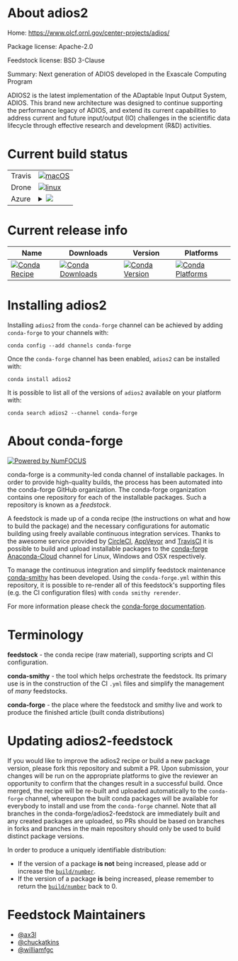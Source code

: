 About adios2
============

Home: https://www.olcf.ornl.gov/center-projects/adios/

Package license: Apache-2.0

Feedstock license: BSD 3-Clause

Summary: Next generation of ADIOS developed in the Exascale Computing Program

ADIOS2 is the latest implementation of the ADaptable Input Output System,
ADIOS. This brand new architecture was designed to continue supporting the
performance legacy of ADIOS, and extend its current capabilities to address
current and future input/output (IO) challenges in the scientific data
lifecycle through effective research and development (R&D) activities.


Current build status
====================


<table><tr>
    <td>Travis</td>
    <td>
      <a href="https://travis-ci.com/conda-forge/adios2-feedstock">
        <img alt="macOS" src="https://img.shields.io/travis/com/conda-forge/adios2-feedstock/master.svg?label=macOS">
      </a>
    </td>
  </tr><tr>
    <td>Drone</td>
    <td>
      <a href="https://cloud.drone.io/conda-forge/adios2-feedstock">
        <img alt="linux" src="https://img.shields.io/drone/build/conda-forge/master.svg?label=Linux">
      </a>
    </td>
  </tr>
    
  <tr>
    <td>Azure</td>
    <td>
      <details>
        <summary>
          <a href="https://dev.azure.com/conda-forge/feedstock-builds/_build/latest?definitionId=7026&branchName=master">
            <img src="https://dev.azure.com/conda-forge/feedstock-builds/_apis/build/status/adios2-feedstock?branchName=master">
          </a>
        </summary>
        <table>
          <thead><tr><th>Variant</th><th>Status</th></tr></thead>
          <tbody><tr>
              <td>linux_aarch64_mpimpichpython3.6target_platformlinux-aarch64</td>
              <td>
                <a href="https://dev.azure.com/conda-forge/feedstock-builds/_build/latest?definitionId=7026&branchName=master">
                  <img src="https://dev.azure.com/conda-forge/feedstock-builds/_apis/build/status/adios2-feedstock?branchName=master&jobName=linux&configuration=linux_aarch64_mpimpichpython3.6target_platformlinux-aarch64" alt="variant">
                </a>
              </td>
            </tr><tr>
              <td>linux_aarch64_mpimpichpython3.7target_platformlinux-aarch64</td>
              <td>
                <a href="https://dev.azure.com/conda-forge/feedstock-builds/_build/latest?definitionId=7026&branchName=master">
                  <img src="https://dev.azure.com/conda-forge/feedstock-builds/_apis/build/status/adios2-feedstock?branchName=master&jobName=linux&configuration=linux_aarch64_mpimpichpython3.7target_platformlinux-aarch64" alt="variant">
                </a>
              </td>
            </tr><tr>
              <td>linux_aarch64_mpimpichpython3.8target_platformlinux-aarch64</td>
              <td>
                <a href="https://dev.azure.com/conda-forge/feedstock-builds/_build/latest?definitionId=7026&branchName=master">
                  <img src="https://dev.azure.com/conda-forge/feedstock-builds/_apis/build/status/adios2-feedstock?branchName=master&jobName=linux&configuration=linux_aarch64_mpimpichpython3.8target_platformlinux-aarch64" alt="variant">
                </a>
              </td>
            </tr><tr>
              <td>linux_aarch64_mpinompipython3.6target_platformlinux-aarch64</td>
              <td>
                <a href="https://dev.azure.com/conda-forge/feedstock-builds/_build/latest?definitionId=7026&branchName=master">
                  <img src="https://dev.azure.com/conda-forge/feedstock-builds/_apis/build/status/adios2-feedstock?branchName=master&jobName=linux&configuration=linux_aarch64_mpinompipython3.6target_platformlinux-aarch64" alt="variant">
                </a>
              </td>
            </tr><tr>
              <td>linux_aarch64_mpinompipython3.7target_platformlinux-aarch64</td>
              <td>
                <a href="https://dev.azure.com/conda-forge/feedstock-builds/_build/latest?definitionId=7026&branchName=master">
                  <img src="https://dev.azure.com/conda-forge/feedstock-builds/_apis/build/status/adios2-feedstock?branchName=master&jobName=linux&configuration=linux_aarch64_mpinompipython3.7target_platformlinux-aarch64" alt="variant">
                </a>
              </td>
            </tr><tr>
              <td>linux_aarch64_mpinompipython3.8target_platformlinux-aarch64</td>
              <td>
                <a href="https://dev.azure.com/conda-forge/feedstock-builds/_build/latest?definitionId=7026&branchName=master">
                  <img src="https://dev.azure.com/conda-forge/feedstock-builds/_apis/build/status/adios2-feedstock?branchName=master&jobName=linux&configuration=linux_aarch64_mpinompipython3.8target_platformlinux-aarch64" alt="variant">
                </a>
              </td>
            </tr><tr>
              <td>linux_aarch64_mpiopenmpipython3.6target_platformlinux-aarch64</td>
              <td>
                <a href="https://dev.azure.com/conda-forge/feedstock-builds/_build/latest?definitionId=7026&branchName=master">
                  <img src="https://dev.azure.com/conda-forge/feedstock-builds/_apis/build/status/adios2-feedstock?branchName=master&jobName=linux&configuration=linux_aarch64_mpiopenmpipython3.6target_platformlinux-aarch64" alt="variant">
                </a>
              </td>
            </tr><tr>
              <td>linux_aarch64_mpiopenmpipython3.7target_platformlinux-aarch64</td>
              <td>
                <a href="https://dev.azure.com/conda-forge/feedstock-builds/_build/latest?definitionId=7026&branchName=master">
                  <img src="https://dev.azure.com/conda-forge/feedstock-builds/_apis/build/status/adios2-feedstock?branchName=master&jobName=linux&configuration=linux_aarch64_mpiopenmpipython3.7target_platformlinux-aarch64" alt="variant">
                </a>
              </td>
            </tr><tr>
              <td>linux_aarch64_mpiopenmpipython3.8target_platformlinux-aarch64</td>
              <td>
                <a href="https://dev.azure.com/conda-forge/feedstock-builds/_build/latest?definitionId=7026&branchName=master">
                  <img src="https://dev.azure.com/conda-forge/feedstock-builds/_apis/build/status/adios2-feedstock?branchName=master&jobName=linux&configuration=linux_aarch64_mpiopenmpipython3.8target_platformlinux-aarch64" alt="variant">
                </a>
              </td>
            </tr><tr>
              <td>linux_mpimpichpython3.6target_platformlinux-64</td>
              <td>
                <a href="https://dev.azure.com/conda-forge/feedstock-builds/_build/latest?definitionId=7026&branchName=master">
                  <img src="https://dev.azure.com/conda-forge/feedstock-builds/_apis/build/status/adios2-feedstock?branchName=master&jobName=linux&configuration=linux_mpimpichpython3.6target_platformlinux-64" alt="variant">
                </a>
              </td>
            </tr><tr>
              <td>linux_mpimpichpython3.7target_platformlinux-64</td>
              <td>
                <a href="https://dev.azure.com/conda-forge/feedstock-builds/_build/latest?definitionId=7026&branchName=master">
                  <img src="https://dev.azure.com/conda-forge/feedstock-builds/_apis/build/status/adios2-feedstock?branchName=master&jobName=linux&configuration=linux_mpimpichpython3.7target_platformlinux-64" alt="variant">
                </a>
              </td>
            </tr><tr>
              <td>linux_mpimpichpython3.8target_platformlinux-64</td>
              <td>
                <a href="https://dev.azure.com/conda-forge/feedstock-builds/_build/latest?definitionId=7026&branchName=master">
                  <img src="https://dev.azure.com/conda-forge/feedstock-builds/_apis/build/status/adios2-feedstock?branchName=master&jobName=linux&configuration=linux_mpimpichpython3.8target_platformlinux-64" alt="variant">
                </a>
              </td>
            </tr><tr>
              <td>linux_mpinompipython3.6target_platformlinux-64</td>
              <td>
                <a href="https://dev.azure.com/conda-forge/feedstock-builds/_build/latest?definitionId=7026&branchName=master">
                  <img src="https://dev.azure.com/conda-forge/feedstock-builds/_apis/build/status/adios2-feedstock?branchName=master&jobName=linux&configuration=linux_mpinompipython3.6target_platformlinux-64" alt="variant">
                </a>
              </td>
            </tr><tr>
              <td>linux_mpinompipython3.7target_platformlinux-64</td>
              <td>
                <a href="https://dev.azure.com/conda-forge/feedstock-builds/_build/latest?definitionId=7026&branchName=master">
                  <img src="https://dev.azure.com/conda-forge/feedstock-builds/_apis/build/status/adios2-feedstock?branchName=master&jobName=linux&configuration=linux_mpinompipython3.7target_platformlinux-64" alt="variant">
                </a>
              </td>
            </tr><tr>
              <td>linux_mpinompipython3.8target_platformlinux-64</td>
              <td>
                <a href="https://dev.azure.com/conda-forge/feedstock-builds/_build/latest?definitionId=7026&branchName=master">
                  <img src="https://dev.azure.com/conda-forge/feedstock-builds/_apis/build/status/adios2-feedstock?branchName=master&jobName=linux&configuration=linux_mpinompipython3.8target_platformlinux-64" alt="variant">
                </a>
              </td>
            </tr><tr>
              <td>linux_mpiopenmpipython3.6target_platformlinux-64</td>
              <td>
                <a href="https://dev.azure.com/conda-forge/feedstock-builds/_build/latest?definitionId=7026&branchName=master">
                  <img src="https://dev.azure.com/conda-forge/feedstock-builds/_apis/build/status/adios2-feedstock?branchName=master&jobName=linux&configuration=linux_mpiopenmpipython3.6target_platformlinux-64" alt="variant">
                </a>
              </td>
            </tr><tr>
              <td>linux_mpiopenmpipython3.7target_platformlinux-64</td>
              <td>
                <a href="https://dev.azure.com/conda-forge/feedstock-builds/_build/latest?definitionId=7026&branchName=master">
                  <img src="https://dev.azure.com/conda-forge/feedstock-builds/_apis/build/status/adios2-feedstock?branchName=master&jobName=linux&configuration=linux_mpiopenmpipython3.7target_platformlinux-64" alt="variant">
                </a>
              </td>
            </tr><tr>
              <td>linux_mpiopenmpipython3.8target_platformlinux-64</td>
              <td>
                <a href="https://dev.azure.com/conda-forge/feedstock-builds/_build/latest?definitionId=7026&branchName=master">
                  <img src="https://dev.azure.com/conda-forge/feedstock-builds/_apis/build/status/adios2-feedstock?branchName=master&jobName=linux&configuration=linux_mpiopenmpipython3.8target_platformlinux-64" alt="variant">
                </a>
              </td>
            </tr><tr>
              <td>linux_ppc64le_mpimpichpython3.6target_platformlinux-ppc64le</td>
              <td>
                <a href="https://dev.azure.com/conda-forge/feedstock-builds/_build/latest?definitionId=7026&branchName=master">
                  <img src="https://dev.azure.com/conda-forge/feedstock-builds/_apis/build/status/adios2-feedstock?branchName=master&jobName=linux&configuration=linux_ppc64le_mpimpichpython3.6target_platformlinux-ppc64le" alt="variant">
                </a>
              </td>
            </tr><tr>
              <td>linux_ppc64le_mpimpichpython3.7target_platformlinux-ppc64le</td>
              <td>
                <a href="https://dev.azure.com/conda-forge/feedstock-builds/_build/latest?definitionId=7026&branchName=master">
                  <img src="https://dev.azure.com/conda-forge/feedstock-builds/_apis/build/status/adios2-feedstock?branchName=master&jobName=linux&configuration=linux_ppc64le_mpimpichpython3.7target_platformlinux-ppc64le" alt="variant">
                </a>
              </td>
            </tr><tr>
              <td>linux_ppc64le_mpimpichpython3.8target_platformlinux-ppc64le</td>
              <td>
                <a href="https://dev.azure.com/conda-forge/feedstock-builds/_build/latest?definitionId=7026&branchName=master">
                  <img src="https://dev.azure.com/conda-forge/feedstock-builds/_apis/build/status/adios2-feedstock?branchName=master&jobName=linux&configuration=linux_ppc64le_mpimpichpython3.8target_platformlinux-ppc64le" alt="variant">
                </a>
              </td>
            </tr><tr>
              <td>linux_ppc64le_mpinompipython3.6target_platformlinux-ppc64le</td>
              <td>
                <a href="https://dev.azure.com/conda-forge/feedstock-builds/_build/latest?definitionId=7026&branchName=master">
                  <img src="https://dev.azure.com/conda-forge/feedstock-builds/_apis/build/status/adios2-feedstock?branchName=master&jobName=linux&configuration=linux_ppc64le_mpinompipython3.6target_platformlinux-ppc64le" alt="variant">
                </a>
              </td>
            </tr><tr>
              <td>linux_ppc64le_mpinompipython3.7target_platformlinux-ppc64le</td>
              <td>
                <a href="https://dev.azure.com/conda-forge/feedstock-builds/_build/latest?definitionId=7026&branchName=master">
                  <img src="https://dev.azure.com/conda-forge/feedstock-builds/_apis/build/status/adios2-feedstock?branchName=master&jobName=linux&configuration=linux_ppc64le_mpinompipython3.7target_platformlinux-ppc64le" alt="variant">
                </a>
              </td>
            </tr><tr>
              <td>linux_ppc64le_mpinompipython3.8target_platformlinux-ppc64le</td>
              <td>
                <a href="https://dev.azure.com/conda-forge/feedstock-builds/_build/latest?definitionId=7026&branchName=master">
                  <img src="https://dev.azure.com/conda-forge/feedstock-builds/_apis/build/status/adios2-feedstock?branchName=master&jobName=linux&configuration=linux_ppc64le_mpinompipython3.8target_platformlinux-ppc64le" alt="variant">
                </a>
              </td>
            </tr><tr>
              <td>linux_ppc64le_mpiopenmpipython3.6target_platformlinux-ppc64le</td>
              <td>
                <a href="https://dev.azure.com/conda-forge/feedstock-builds/_build/latest?definitionId=7026&branchName=master">
                  <img src="https://dev.azure.com/conda-forge/feedstock-builds/_apis/build/status/adios2-feedstock?branchName=master&jobName=linux&configuration=linux_ppc64le_mpiopenmpipython3.6target_platformlinux-ppc64le" alt="variant">
                </a>
              </td>
            </tr><tr>
              <td>linux_ppc64le_mpiopenmpipython3.7target_platformlinux-ppc64le</td>
              <td>
                <a href="https://dev.azure.com/conda-forge/feedstock-builds/_build/latest?definitionId=7026&branchName=master">
                  <img src="https://dev.azure.com/conda-forge/feedstock-builds/_apis/build/status/adios2-feedstock?branchName=master&jobName=linux&configuration=linux_ppc64le_mpiopenmpipython3.7target_platformlinux-ppc64le" alt="variant">
                </a>
              </td>
            </tr><tr>
              <td>linux_ppc64le_mpiopenmpipython3.8target_platformlinux-ppc64le</td>
              <td>
                <a href="https://dev.azure.com/conda-forge/feedstock-builds/_build/latest?definitionId=7026&branchName=master">
                  <img src="https://dev.azure.com/conda-forge/feedstock-builds/_apis/build/status/adios2-feedstock?branchName=master&jobName=linux&configuration=linux_ppc64le_mpiopenmpipython3.8target_platformlinux-ppc64le" alt="variant">
                </a>
              </td>
            </tr><tr>
              <td>osx_mpimpichpython3.6target_platformosx-64</td>
              <td>
                <a href="https://dev.azure.com/conda-forge/feedstock-builds/_build/latest?definitionId=7026&branchName=master">
                  <img src="https://dev.azure.com/conda-forge/feedstock-builds/_apis/build/status/adios2-feedstock?branchName=master&jobName=osx&configuration=osx_mpimpichpython3.6target_platformosx-64" alt="variant">
                </a>
              </td>
            </tr><tr>
              <td>osx_mpimpichpython3.7target_platformosx-64</td>
              <td>
                <a href="https://dev.azure.com/conda-forge/feedstock-builds/_build/latest?definitionId=7026&branchName=master">
                  <img src="https://dev.azure.com/conda-forge/feedstock-builds/_apis/build/status/adios2-feedstock?branchName=master&jobName=osx&configuration=osx_mpimpichpython3.7target_platformosx-64" alt="variant">
                </a>
              </td>
            </tr><tr>
              <td>osx_mpimpichpython3.8target_platformosx-64</td>
              <td>
                <a href="https://dev.azure.com/conda-forge/feedstock-builds/_build/latest?definitionId=7026&branchName=master">
                  <img src="https://dev.azure.com/conda-forge/feedstock-builds/_apis/build/status/adios2-feedstock?branchName=master&jobName=osx&configuration=osx_mpimpichpython3.8target_platformosx-64" alt="variant">
                </a>
              </td>
            </tr><tr>
              <td>osx_mpinompipython3.6target_platformosx-64</td>
              <td>
                <a href="https://dev.azure.com/conda-forge/feedstock-builds/_build/latest?definitionId=7026&branchName=master">
                  <img src="https://dev.azure.com/conda-forge/feedstock-builds/_apis/build/status/adios2-feedstock?branchName=master&jobName=osx&configuration=osx_mpinompipython3.6target_platformosx-64" alt="variant">
                </a>
              </td>
            </tr><tr>
              <td>osx_mpinompipython3.7target_platformosx-64</td>
              <td>
                <a href="https://dev.azure.com/conda-forge/feedstock-builds/_build/latest?definitionId=7026&branchName=master">
                  <img src="https://dev.azure.com/conda-forge/feedstock-builds/_apis/build/status/adios2-feedstock?branchName=master&jobName=osx&configuration=osx_mpinompipython3.7target_platformosx-64" alt="variant">
                </a>
              </td>
            </tr><tr>
              <td>osx_mpinompipython3.8target_platformosx-64</td>
              <td>
                <a href="https://dev.azure.com/conda-forge/feedstock-builds/_build/latest?definitionId=7026&branchName=master">
                  <img src="https://dev.azure.com/conda-forge/feedstock-builds/_apis/build/status/adios2-feedstock?branchName=master&jobName=osx&configuration=osx_mpinompipython3.8target_platformosx-64" alt="variant">
                </a>
              </td>
            </tr><tr>
              <td>osx_mpiopenmpipython3.6target_platformosx-64</td>
              <td>
                <a href="https://dev.azure.com/conda-forge/feedstock-builds/_build/latest?definitionId=7026&branchName=master">
                  <img src="https://dev.azure.com/conda-forge/feedstock-builds/_apis/build/status/adios2-feedstock?branchName=master&jobName=osx&configuration=osx_mpiopenmpipython3.6target_platformosx-64" alt="variant">
                </a>
              </td>
            </tr><tr>
              <td>osx_mpiopenmpipython3.7target_platformosx-64</td>
              <td>
                <a href="https://dev.azure.com/conda-forge/feedstock-builds/_build/latest?definitionId=7026&branchName=master">
                  <img src="https://dev.azure.com/conda-forge/feedstock-builds/_apis/build/status/adios2-feedstock?branchName=master&jobName=osx&configuration=osx_mpiopenmpipython3.7target_platformosx-64" alt="variant">
                </a>
              </td>
            </tr><tr>
              <td>osx_mpiopenmpipython3.8target_platformosx-64</td>
              <td>
                <a href="https://dev.azure.com/conda-forge/feedstock-builds/_build/latest?definitionId=7026&branchName=master">
                  <img src="https://dev.azure.com/conda-forge/feedstock-builds/_apis/build/status/adios2-feedstock?branchName=master&jobName=osx&configuration=osx_mpiopenmpipython3.8target_platformosx-64" alt="variant">
                </a>
              </td>
            </tr><tr>
              <td>win_c_compilervs2015cxx_compilervs2015python3.6target_platformwin-64</td>
              <td>
                <a href="https://dev.azure.com/conda-forge/feedstock-builds/_build/latest?definitionId=7026&branchName=master">
                  <img src="https://dev.azure.com/conda-forge/feedstock-builds/_apis/build/status/adios2-feedstock?branchName=master&jobName=win&configuration=win_c_compilervs2015cxx_compilervs2015python3.6target_platformwin-64" alt="variant">
                </a>
              </td>
            </tr><tr>
              <td>win_c_compilervs2015cxx_compilervs2015python3.7target_platformwin-64</td>
              <td>
                <a href="https://dev.azure.com/conda-forge/feedstock-builds/_build/latest?definitionId=7026&branchName=master">
                  <img src="https://dev.azure.com/conda-forge/feedstock-builds/_apis/build/status/adios2-feedstock?branchName=master&jobName=win&configuration=win_c_compilervs2015cxx_compilervs2015python3.7target_platformwin-64" alt="variant">
                </a>
              </td>
            </tr><tr>
              <td>win_c_compilervs2015cxx_compilervs2015python3.8target_platformwin-64</td>
              <td>
                <a href="https://dev.azure.com/conda-forge/feedstock-builds/_build/latest?definitionId=7026&branchName=master">
                  <img src="https://dev.azure.com/conda-forge/feedstock-builds/_apis/build/status/adios2-feedstock?branchName=master&jobName=win&configuration=win_c_compilervs2015cxx_compilervs2015python3.8target_platformwin-64" alt="variant">
                </a>
              </td>
            </tr>
          </tbody>
        </table>
      </details>
    </td>
  </tr>
</table>

Current release info
====================

| Name | Downloads | Version | Platforms |
| --- | --- | --- | --- |
| [![Conda Recipe](https://img.shields.io/badge/recipe-adios2-green.svg)](https://anaconda.org/conda-forge/adios2) | [![Conda Downloads](https://img.shields.io/conda/dn/conda-forge/adios2.svg)](https://anaconda.org/conda-forge/adios2) | [![Conda Version](https://img.shields.io/conda/vn/conda-forge/adios2.svg)](https://anaconda.org/conda-forge/adios2) | [![Conda Platforms](https://img.shields.io/conda/pn/conda-forge/adios2.svg)](https://anaconda.org/conda-forge/adios2) |

Installing adios2
=================

Installing `adios2` from the `conda-forge` channel can be achieved by adding `conda-forge` to your channels with:

```
conda config --add channels conda-forge
```

Once the `conda-forge` channel has been enabled, `adios2` can be installed with:

```
conda install adios2
```

It is possible to list all of the versions of `adios2` available on your platform with:

```
conda search adios2 --channel conda-forge
```


About conda-forge
=================

[![Powered by NumFOCUS](https://img.shields.io/badge/powered%20by-NumFOCUS-orange.svg?style=flat&colorA=E1523D&colorB=007D8A)](http://numfocus.org)

conda-forge is a community-led conda channel of installable packages.
In order to provide high-quality builds, the process has been automated into the
conda-forge GitHub organization. The conda-forge organization contains one repository
for each of the installable packages. Such a repository is known as a *feedstock*.

A feedstock is made up of a conda recipe (the instructions on what and how to build
the package) and the necessary configurations for automatic building using freely
available continuous integration services. Thanks to the awesome service provided by
[CircleCI](https://circleci.com/), [AppVeyor](https://www.appveyor.com/)
and [TravisCI](https://travis-ci.com/) it is possible to build and upload installable
packages to the [conda-forge](https://anaconda.org/conda-forge)
[Anaconda-Cloud](https://anaconda.org/) channel for Linux, Windows and OSX respectively.

To manage the continuous integration and simplify feedstock maintenance
[conda-smithy](https://github.com/conda-forge/conda-smithy) has been developed.
Using the ``conda-forge.yml`` within this repository, it is possible to re-render all of
this feedstock's supporting files (e.g. the CI configuration files) with ``conda smithy rerender``.

For more information please check the [conda-forge documentation](https://conda-forge.org/docs/).

Terminology
===========

**feedstock** - the conda recipe (raw material), supporting scripts and CI configuration.

**conda-smithy** - the tool which helps orchestrate the feedstock.
                   Its primary use is in the construction of the CI ``.yml`` files
                   and simplify the management of *many* feedstocks.

**conda-forge** - the place where the feedstock and smithy live and work to
                  produce the finished article (built conda distributions)


Updating adios2-feedstock
=========================

If you would like to improve the adios2 recipe or build a new
package version, please fork this repository and submit a PR. Upon submission,
your changes will be run on the appropriate platforms to give the reviewer an
opportunity to confirm that the changes result in a successful build. Once
merged, the recipe will be re-built and uploaded automatically to the
`conda-forge` channel, whereupon the built conda packages will be available for
everybody to install and use from the `conda-forge` channel.
Note that all branches in the conda-forge/adios2-feedstock are
immediately built and any created packages are uploaded, so PRs should be based
on branches in forks and branches in the main repository should only be used to
build distinct package versions.

In order to produce a uniquely identifiable distribution:
 * If the version of a package **is not** being increased, please add or increase
   the [``build/number``](https://conda.io/docs/user-guide/tasks/build-packages/define-metadata.html#build-number-and-string).
 * If the version of a package **is** being increased, please remember to return
   the [``build/number``](https://conda.io/docs/user-guide/tasks/build-packages/define-metadata.html#build-number-and-string)
   back to 0.

Feedstock Maintainers
=====================

* [@ax3l](https://github.com/ax3l/)
* [@chuckatkins](https://github.com/chuckatkins/)
* [@williamfgc](https://github.com/williamfgc/)


